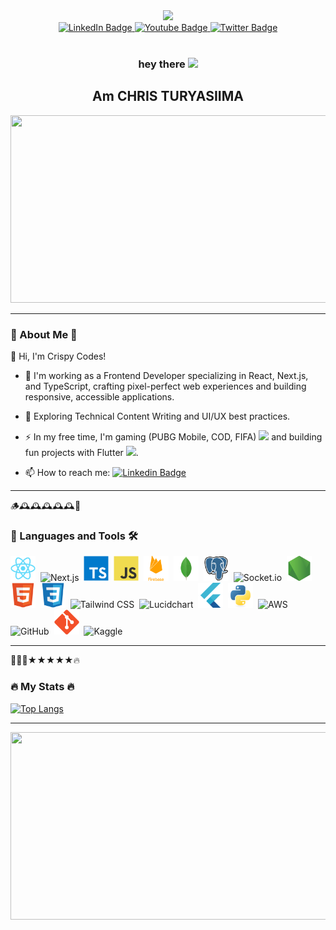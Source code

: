 <div id="header" align="center">
  <img src="https://media.giphy.com/media/M9gbBd9nbDrOTu1Mqx/giphy.gif" width="100"/>
  <div id="badges">
  <a href="https://www.linkedin.com/in/turyasiima-crispus-465b4123b">
    <img src="https://img.shields.io/badge/LinkedIn-blue?style=for-the-badge&logo=linkedin&logoColor=white" alt="LinkedIn Badge"/>
  </a>
  <a href="your-youtube-URL">
    <img src="https://img.shields.io/badge/YouTube-red?style=for-the-badge&logo=youtube&logoColor=white" alt="Youtube Badge"/>
  </a>
  <a href="your-twitter-URL">
    <img src="https://img.shields.io/badge/Twitter-blue?style=for-the-badge&logo=twitter&logoColor=white" alt="Twitter Badge"/>
  </a>
</div>
<img src="https://komarev.com/ghpvc/?username=chrisppa&style=flat-square&color=blue" alt=""/>
<h3>
  hey there
  <img src="https://media.giphy.com/media/hvRJCLFzcasrR4ia7z/giphy.gif" width="30px"/>
</h3>
<h2>
  Am CHRIS TURYASIIMA
</h2>
  <div align="center">
  <img src="https://media3.giphy.com/media/LS2WElet7iL31i3bxh/giphy.webp?cid=790b7611c90oo6njmu39p6h2esfahudaotahiix6008k9cke&ep=v1_gifs_search&rid=giphy.webp&ct=g" width="600" height="300"/>
</div>
</div>

---

### 🌳 About Me 🌿
👋 Hi, I'm Crispy Codes!

- 🔭 I'm working as a Frontend Developer specializing in React, Next.js, and TypeScript, crafting pixel-perfect web experiences and building responsive, accessible applications.

- 🌱 Exploring Technical Content Writing and UI/UX best practices.

- ⚡ In my free time, I'm gaming (PUBG Mobile, COD, FIFA) <img src="https://media.giphy.com/media/WUlplcMpOCEmTGBtBW/giphy.gif" width="30"> and building fun projects with Flutter <img src="https://media2.giphy.com/media/E89xxATM4iZoPdr6Tb/200w.webp?cid=ecf05e47y315agns94uylx02ytycxayyzdp1rr3hyt1cjwyf&ep=v1_gifs_related&rid=200w.webp&ct=g" width="30">.

- 📫 How to reach me: [![Linkedin Badge](https://img.shields.io/badge/-Chris-blue?style=flat&logo=Linkedin&logoColor=white)](https://www.linkedin.com/in/turyasiima-crispus-465b4123b)

---
🪵🕰️🕰️🕰️🕰️🕰️🔨

### 🔨 Languages and Tools 🛠️  
<div>
  <img src="https://raw.githubusercontent.com/devicons/devicon/master/icons/react/react-original.svg" title="React" alt="React" width="40" height="40"/>&nbsp;
  <img src="https://cdn.brandfetch.io/id2alue-rx/w/400/h/400/theme/dark/icon.jpeg?c=1bxid64Mup7aczewSAYMX&t=1714556222178" title="Next.js" alt="Next.js" width="40" height="40"/>&nbsp;
  <img src="https://raw.githubusercontent.com/devicons/devicon/master/icons/typescript/typescript-original.svg" title="TypeScript" alt="TypeScript" width="40" height="40"/>&nbsp;
  <img src="https://raw.githubusercontent.com/devicons/devicon/master/icons/javascript/javascript-original.svg" title="JavaScript" alt="JavaScript" width="40" height="40"/>&nbsp;
  <img src="https://raw.githubusercontent.com/devicons/devicon/master/icons/firebase/firebase-plain-wordmark.svg" title="Firebase" alt="Firebase" width="40" height="40"/>&nbsp;
  <img src="https://raw.githubusercontent.com/devicons/devicon/master/icons/mongodb/mongodb-original.svg" title="MongoDB" alt="MongoDB" width="40" height="40"/>&nbsp;
  <img src="https://raw.githubusercontent.com/devicons/devicon/master/icons/postgresql/postgresql-original.svg" title="PostgreSQL" alt="PostgreSQL" width="40" height="40"/>&nbsp;
  <img src="https://cdn.brandfetch.io/idGByFblrB/w/400/h/400/theme/dark/icon.png?c=1bxid64Mup7aczewSAYMX&t=1735226253927" title="Socket.io" alt="Socket.io" width="40" height="40"/>&nbsp;
  <img src="https://raw.githubusercontent.com/devicons/devicon/master/icons/nodejs/nodejs-original.svg" title="Node.js" alt="Node.js" width="40" height="40"/>&nbsp;
  <img src="https://raw.githubusercontent.com/devicons/devicon/master/icons/html5/html5-original.svg" title="HTML5" alt="HTML5" width="40" height="40"/>&nbsp;
  <img src="https://raw.githubusercontent.com/devicons/devicon/master/icons/css3/css3-original.svg" title="CSS3" alt="CSS3" width="40" height="40"/>&nbsp;
  <img src="https://upload.wikimedia.org/wikipedia/commons/d/d5/Tailwind_CSS_Logo.svg" title="Tailwind CSS" alt="Tailwind CSS" width="40" height="40"/>&nbsp;
  <img src="https://cdn.brandfetch.io/idXj8rnXDZ/w/368/h/368/theme/dark/icon.png?c=1bxid64Mup7aczewSAYMX&t=1731104062762" title="Lucidchart" alt="Lucidchart" width="40" height="40"/>&nbsp;
  <img src="https://raw.githubusercontent.com/devicons/devicon/master/icons/flutter/flutter-original.svg" title="Flutter" alt="Flutter" width="40" height="40"/>&nbsp;
  <img src="https://raw.githubusercontent.com/devicons/devicon/master/icons/python/python-original.svg" title="Python" alt="Python" width="40" height="40"/>&nbsp;
  <img src="https://cdn.brandfetch.io/idVoqFQ-78/w/400/h/400/theme/dark/icon.jpeg?c=1bxid64Mup7aczewSAYMX&t=1691083841359" title="AWS" alt="AWS" width="40" height="40"/>&nbsp;
  <img src="https://cdn.brandfetch.io/idZAyF9rlg/w/400/h/400/theme/dark/icon.png?c=1bxid64Mup7aczewSAYMX&t=1719469970995" title="GitHub" alt="GitHub" width="40" height="40"/>&nbsp;
  <img src="https://raw.githubusercontent.com/devicons/devicon/master/icons/git/git-original.svg" title="Git" alt="Git" width="40" height="40"/>&nbsp;
  <img src="https://upload.wikimedia.org/wikipedia/commons/7/7c/Kaggle_logo.png" title="Kaggle" alt="Kaggle" width="40" height="30"/>&nbsp;
</div>


---
👨🏿‍🎤★★★★★🔥

### 🔥 My Stats 🔥
[![Top Langs](https://github-readme-stats.vercel.app/api/top-langs/?username=chrisppa&layout=compact&theme=vision-friendly-dark)](https://github.com/anuraghazra/github-readme-stats)

---
<p align="center">
  <img src="https://media.giphy.com/media/dWesBcTLavkZuG35MI/giphy.gif" width="600" height="300"/>
</p>
